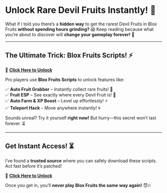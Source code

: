 # Unlock Rare Devil Fruits Instantly! 🤯

What if I told you there’s a **hidden way** to get the rarest Devil Fruits in Blox Fruits **without spending hours grinding?** 😱 Keep reading because what you’re about to discover will **change your gameplay forever!** 🚀

---

## **The Ultimate Trick: Blox Fruits Scripts! ⚡**

🔗 **[Click Here to Unlock](https://bom.so/2ap48k)**

Pro players use **Blox Fruits Scripts** to unlock features like:

✅ **Auto Fruit Grabber** – Instantly collect rare fruits! 🍏  
✅ **Fruit ESP** – See exactly where every Devil Fruit is! 👀  
✅ **Auto Farm & XP Boost** – Level up effortlessly! ⚡  
✅ **Teleport Hack** – Move anywhere instantly! 🌀  

Sounds unreal? Try it yourself **right now!** But hurry—this secret won’t last forever. ⏳

---

## **Get Instant Access! ⏳**

I’ve found a **trusted source** where you can safely download these scripts. Act fast before it’s patched!

🔗 **[Click Here to Unlock](https://bom.so/2ap48k)**

Once you get in, you’ll **never play Blox Fruits the same way again!** 😈🔥
